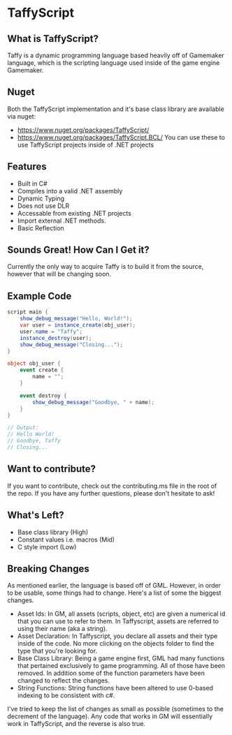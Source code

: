 # TaffyScript
## What is TaffyScript?
Taffy is a dynamic programming language based heavily off of Gamemaker language, 
which is the scripting language used inside of the game engine Gamemaker.

## Nuget
Both the TaffyScript implementation and it's base class library are available via nuget:
* https://www.nuget.org/packages/TaffyScript/
* https://www.nuget.org/packages/TaffyScript.BCL/
You can use these to use TaffyScript projects inside of .NET projects

## Features
* Built in C#
* Compiles into a valid .NET assembly
* Dynamic Typing
* Does not use DLR
* Accessable from existing .NET projects
* Import external .NET methods.
* Basic Reflection

## Sounds Great! How Can I Get it?
Currently the only way to acquire Taffy is to build it from the source, however that will be changing soon.

## Example Code
```cs
script main {
    show_debug_message("Hello, World!");
    var user = instance_create(obj_user);
    user.name = "Taffy";
    instance_destroy(user);
    show_debug_message("Closing...");
}

object obj_user {
    event create {
        name = "";
    }

    event destroy {
        show_debug_message("Goodbye, " + name);
    }
}

// Output:
// Hello World!
// Goodbye, Taffy
// Closing...
```

## Want to contribute?
If you want to contribute, check out the contributing.ms file in the root of the repo. If you have any further questions, please don't hesitate to ask!

## What's Left?
* Base class library (High)
* Constant values i.e. macros (Mid)
* C style import (Low)

## Breaking Changes
As mentioned earlier, the language is based off of GML. However, in order to be usable, some things had to change. Here's a list of some the biggest changes.
* Asset Ids: In GM, all assets (scripts, object, etc) are given a numerical id that you can use to refer to them. In Taffyscript, assets are referred to using their name (aka a string).
* Asset Declaration: In Taffyscript, you declare all assets and their type inside of the code. No more clicking on the objects folder to find the type that you're looking for.
* Base Class Library: Being a game engine first, GML had many functions that pertained exclusively to game programming. All of those have been removed. In addition some of the function parameters have been changed to reflect the changes.
* String Functions: String functions have been altered to use 0-based indexing to be consistent with c#.

I've tried to keep the list of changes as small as possible (sometimes to the decrement of the language). Any code that works in GM will essentially work in TaffyScript, and the reverse is also true.
